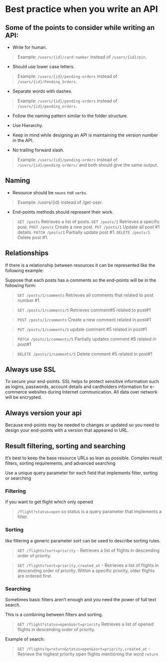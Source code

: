 # Best practice when you write an API

## Some of the points to consider while writing an API:

  - Write for human.
  > Example: ```/users/{id}/card-number``` instead of ```/users/{id}/pin```.

  - Should use lower case letters.
  > Example: ```/users/{id}/pending-orders``` instead of ```/users/{id}/Pending_Orders```.

  - Separate words with dashes.
  > Example: ```/users/{id}/pending-orders``` instead of ```/users/{id}/pending_orders```.

  - Follow the naming pattern similar to the folder structure.

  - Use Hierarchy.

  - Keep in mind while designing an API is maintaining the version number in the API.
  
  - No trailing forward slash.
  > Example: ```/users/{id}/pending-orders``` instead of ```/users/{id}/pending-orders/``` and both should give the same output.

## Naming
  
  - Resource should be ```nouns``` not ```verbs```.
  > Example: /users/{id} instead of /get-user.

  - End-points methods should represent their work.
  > ```GET /posts``` Retrieves a list of posts.
  > ```GET /posts/1``` Retrieves a specific post.
  > ```POST /posts``` Create a new post.
  > ```PUT /posts/1``` Update all post #1 details.
  > ```PATCH /posts/1``` Partially update post #1.
  > ```DELETE /posts/1``` Delete post #1.

## Relationships

If there is a relationship between resources it can be represented like the following example:

Suppose that each posts has a comments so the end-points will be in the following form:

> ```GET /posts/1/comments``` Retrieves all comments that related to post number #1.

> ```GET /posts/1/comments/5``` Retrieves comment#5 related to post#1

> ```POST /posts/1/comments``` Create a new comment related in post#1

> ```PUT /posts/1/comments/5``` update comment #5 related in post#1

> ```PATCH /posts/1/comments/5``` Partially updates comment #5 related in post#1

> ```DELETE /posts/1/comments/5``` Delete comment #5 related in post#1

## Always use SSL

To secure your end-points. SSL helps to protect sensitive information such as logins, passwords, account details and cardholders information for e-commerce websites during Internet communication. All data over network will be encrypted.

## Always version your api

Because end-points may be needed to changes or updated so you need to design your end-points with a version that appeared in URL.

## Result filtering, sorting and searching

It’s best to keep the base resource URLs as lean as possible. Complex result filters, sorting requirements, and advanced searching

Use a unique query parameter for each field that implements filter, sorting or searching

### Filtering

if you want to get flight which only opened
> ```/flight?status=open``` so status is a query parameter that implements a filter.

### Sorting

like filtering a generic parameter sort can be used to describe sorting rules.

> ```GET /flights?sort=priority``` - Retrieves a list of flights in descending order of priority.

> ```GET /flights?sort=priority,created_at``` - Retrieves a list of flights in descending order of priority. Within a specific priority, older flights are ordered first.

### Searching

Sometimes basic filters aren’t enough and you need the power of full text search.

This is a combining between filters and sorting.
> ```GET /flight?status=open&sort=priority``` Retrieves a list of opened flights in descending order of priority.

Example of search: 
> ```GET /flights?q=return&status=open&sort=priority,created_at``` - Retrieve the highest priority open flights mentioning the word ```return```
